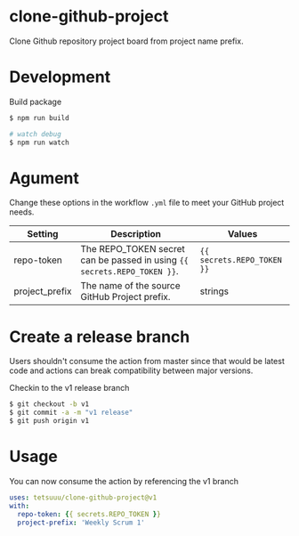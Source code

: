 # clone-github-project
Clone Github repository project board from project name prefix.

# Development
Build package
```bash
$ npm run build

# watch debug
$ npm run watch
```

# Agument
Change these options in the workflow `.yml` file to meet your GitHub project needs.

|Setting|Description|Values|
|---|---|---|
|repo-token|The REPO_TOKEN secret can be passed in using `{{ secrets.REPO_TOKEN }}`.|`{{ secrets.REPO_TOKEN }}`|
|project_prefix|The name of the source GitHub Project prefix.|strings|

# Create a release branch
Users shouldn't consume the action from master since that would be latest code and actions can break compatibility between major versions.

Checkin to the v1 release branch
```bash
$ git checkout -b v1
$ git commit -a -m "v1 release"
$ git push origin v1
```

# Usage
You can now consume the action by referencing the v1 branch
```yaml
uses: tetsuuu/clone-github-project@v1
with:
  repo-token: {{ secrets.REPO_TOKEN }}
  project-prefix: 'Weekly Scrum 1'
```
